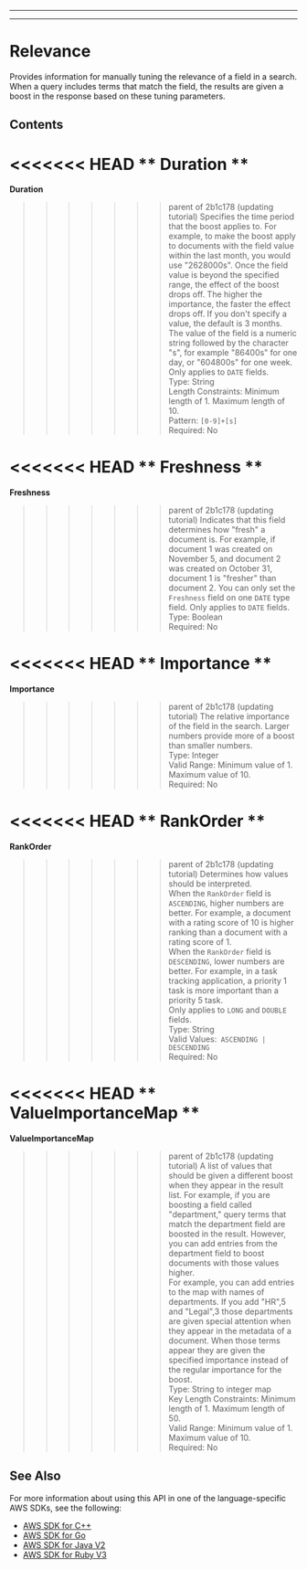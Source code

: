 --------

--------

# Relevance<a name="API_Relevance"></a>

Provides information for manually tuning the relevance of a field in a search\. When a query includes terms that match the field, the results are given a boost in the response based on these tuning parameters\.

## Contents<a name="API_Relevance_Contents"></a>

<<<<<<< HEAD
 ** Duration **   <a name="Kendra-Type-Relevance-Duration"></a>
=======
 **Duration**   <a name="Kendra-Type-Relevance-Duration"></a>
>>>>>>> parent of 2b1c178 (updating tutorial)
Specifies the time period that the boost applies to\. For example, to make the boost apply to documents with the field value within the last month, you would use "2628000s"\. Once the field value is beyond the specified range, the effect of the boost drops off\. The higher the importance, the faster the effect drops off\. If you don't specify a value, the default is 3 months\. The value of the field is a numeric string followed by the character "s", for example "86400s" for one day, or "604800s" for one week\.   
Only applies to `DATE` fields\.  
Type: String  
Length Constraints: Minimum length of 1\. Maximum length of 10\.  
Pattern: `[0-9]+[s]`   
Required: No

<<<<<<< HEAD
 ** Freshness **   <a name="Kendra-Type-Relevance-Freshness"></a>
=======
 **Freshness**   <a name="Kendra-Type-Relevance-Freshness"></a>
>>>>>>> parent of 2b1c178 (updating tutorial)
Indicates that this field determines how "fresh" a document is\. For example, if document 1 was created on November 5, and document 2 was created on October 31, document 1 is "fresher" than document 2\. You can only set the `Freshness` field on one `DATE` type field\. Only applies to `DATE` fields\.  
Type: Boolean  
Required: No

<<<<<<< HEAD
 ** Importance **   <a name="Kendra-Type-Relevance-Importance"></a>
=======
 **Importance**   <a name="Kendra-Type-Relevance-Importance"></a>
>>>>>>> parent of 2b1c178 (updating tutorial)
The relative importance of the field in the search\. Larger numbers provide more of a boost than smaller numbers\.  
Type: Integer  
Valid Range: Minimum value of 1\. Maximum value of 10\.  
Required: No

<<<<<<< HEAD
 ** RankOrder **   <a name="Kendra-Type-Relevance-RankOrder"></a>
=======
 **RankOrder**   <a name="Kendra-Type-Relevance-RankOrder"></a>
>>>>>>> parent of 2b1c178 (updating tutorial)
Determines how values should be interpreted\.  
When the `RankOrder` field is `ASCENDING`, higher numbers are better\. For example, a document with a rating score of 10 is higher ranking than a document with a rating score of 1\.  
When the `RankOrder` field is `DESCENDING`, lower numbers are better\. For example, in a task tracking application, a priority 1 task is more important than a priority 5 task\.  
Only applies to `LONG` and `DOUBLE` fields\.  
Type: String  
Valid Values:` ASCENDING | DESCENDING`   
Required: No

<<<<<<< HEAD
 ** ValueImportanceMap **   <a name="Kendra-Type-Relevance-ValueImportanceMap"></a>
=======
 **ValueImportanceMap**   <a name="Kendra-Type-Relevance-ValueImportanceMap"></a>
>>>>>>> parent of 2b1c178 (updating tutorial)
A list of values that should be given a different boost when they appear in the result list\. For example, if you are boosting a field called "department," query terms that match the department field are boosted in the result\. However, you can add entries from the department field to boost documents with those values higher\.   
For example, you can add entries to the map with names of departments\. If you add "HR",5 and "Legal",3 those departments are given special attention when they appear in the metadata of a document\. When those terms appear they are given the specified importance instead of the regular importance for the boost\.  
Type: String to integer map  
Key Length Constraints: Minimum length of 1\. Maximum length of 50\.  
Valid Range: Minimum value of 1\. Maximum value of 10\.  
Required: No

## See Also<a name="API_Relevance_SeeAlso"></a>

For more information about using this API in one of the language\-specific AWS SDKs, see the following:
+  [ AWS SDK for C\+\+](https://docs.aws.amazon.com/goto/SdkForCpp/kendra-2019-02-03/Relevance) 
+  [ AWS SDK for Go](https://docs.aws.amazon.com/goto/SdkForGoV1/kendra-2019-02-03/Relevance) 
+  [ AWS SDK for Java V2](https://docs.aws.amazon.com/goto/SdkForJavaV2/kendra-2019-02-03/Relevance) 
+  [ AWS SDK for Ruby V3](https://docs.aws.amazon.com/goto/SdkForRubyV3/kendra-2019-02-03/Relevance) 